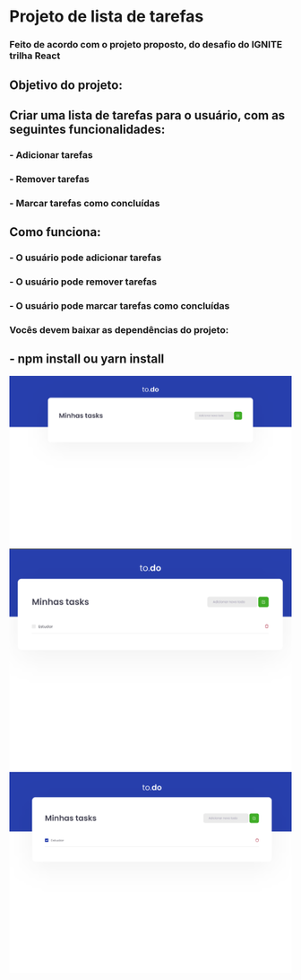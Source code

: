 # Projeto de lista de tarefas

### Feito de acordo com o projeto proposto, do desafio do IGNITE trilha React

## Objetivo do projeto:

## Criar uma lista de tarefas para o usuário, com as seguintes funcionalidades:

### - Adicionar tarefas

### - Remover tarefas

### - Marcar tarefas como concluídas

## Como funciona:

### - O usuário pode adicionar tarefas

### - O usuário pode remover tarefas

### - O usuário pode marcar tarefas como concluídas

### Vocês devem baixar as dependências do projeto:

## - npm install ou yarn install

<img src="assets/img/readme.png" />
<img src="assets/img/readme_2.png" />
<img src="assets/img/readme_3.png" />
